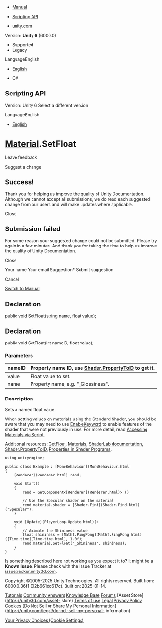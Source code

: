 [ ]()

  * [Manual](../Manual/index.html)
  * [Scripting API](../ScriptReference/index.html)

  * [unity.com](https://unity.com/)

Version: **Unity 6** (6000.0)

  * Supported
  * Legacy

LanguageEnglish

  * [English]()

  * C#

[ ](https://docs.unity3d.com)

## Scripting API

Version: Unity 6 Select a different version

LanguageEnglish

  * [English]()

#  [Material](Material.html).SetFloat

Leave feedback

Suggest a change

## Success!

Thank you for helping us improve the quality of Unity Documentation. Although
we cannot accept all submissions, we do read each suggested change from our
users and will make updates where applicable.

Close

## Submission failed

For some reason your suggested change could not be submitted. Please <a>try
again</a> in a few minutes. And thank you for taking the time to help us
improve the quality of Unity Documentation.

Close

Your name Your email Suggestion* Submit suggestion

Cancel

[Switch to Manual](../Manual/class-Material.html "Go to Material Component in
the Manual")

## Declaration

public void SetFloat(string name, float value);

## Declaration

public void SetFloat(int nameID, float value);

### Parameters

nameID | Property name ID, use [Shader.PropertyToID](Shader.PropertyToID.html) to get it.  
---|---  
value | Float value to set.  
name | Property name, e.g. "_Glossiness".  
  
### Description

Sets a named float value.

When setting values on materials using the Standard Shader, you should be
aware that you may need to use [EnableKeyword](Material.EnableKeyword.html) to
enable features of the shader that were not previously in use. For more
detail, read [Accessing Materials via
Script](../Manual/MaterialsAccessingViaScript.html).  
  
Additional resources: [GetFloat](Material.GetFloat.html),
[Materials](../Manual/Materials.html), [ShaderLab
documentation](../Manual/Shaders.html),
[Shader.PropertyToID](Shader.PropertyToID.html), [Properties in Shader
Programs](../Manual/SL-PropertiesInPrograms.html).

    
    
    using UnityEngine;  
      
    public class Example : [MonoBehaviour](MonoBehaviour.html)
    {
        [Renderer](Renderer.html) rend;  
      
        void Start()
        {
            rend = GetComponent<[Renderer](Renderer.html)> ();  
      
            // Use the Specular shader on the material
            rend.material.shader = [Shader.Find](Shader.Find.html)("Specular");
        }  
      
        void [Update](PlayerLoop.Update.html)()
        {
            // Animate the Shininess value
            float shininess = [Mathf.PingPong](Mathf.PingPong.html)([Time.time](Time-time.html), 1.0f);
            rend.material.SetFloat("_Shininess", shininess);
        }
    }

Is something described here not working as you expect it to? It might be a
**Known Issue**. Please check with the Issue Tracker at
[issuetracker.unity3d.com](https://issuetracker.unity3d.com).

Copyright ©2005-2025 Unity Technologies. All rights reserved. Built from:
6000.0.36f1 (02b661dc617c). Built on: 2025-01-14.

[Tutorials](https://unity3d.com/learn) [Community
Answers](https://answers.unity3d.com) [Knowledge
Base](https://support.unity3d.com/hc/en-us)
[Forums](https://forum.unity3d.com) [Asset Store](https://unity3d.com/asset-
store) [Terms of use](https://docs.unity3d.com/Manual/TermsOfUse.html)
[Legal](https://unity.com/legal) [Privacy
Policy](https://unity.com/legal/privacy-policy)
[Cookies](https://unity.com/legal/cookie-policy) [Do Not Sell or Share My
Personal Information](https://unity.com/legal/do-not-sell-my-personal-
information)

[Your Privacy Choices (Cookie Settings)](javascript:void\(0\);)

